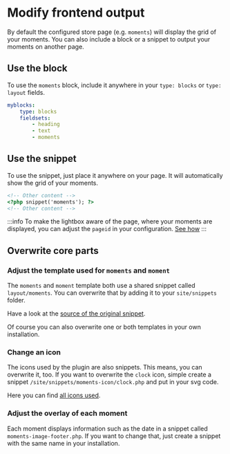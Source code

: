 # Modify frontend output

By default the configured store page (e.g. `moments`) will display the grid of your moments. You can also include a block or a snippet to output your moments on another page.

## Use the block

To use the `moments` block, include it anywhere in your `type: blocks` or `type: layout` fields.

```yml
myblocks:
	type: blocks
	fieldsets:
		- heading
		- text
		- moments
```

## Use the snippet

To use the snippet, just place it anywhere on your page. It will automatically show the grid of your moments.

```html
<!-- Other content -->
<?php snippet('moments'); ?>
<!-- Other content -->
```

:::info 
To make the lightbox aware of the page, where your moments are displayed, you can adjust the `pageid` in your configuration. [See how](/configuration.html#use-a-different-page-for-display)
:::


## Overwrite core parts

### Adjust the template used for `moments` and `moment`

The `moments` and `moment` template both use a shared snippet called `layout/moments`. You can overwrite that by adding it to your `site/snippets` folder.

Have a look at the [source of the original snippet](https://github.com/femundfilou/kirby-moments/blob/main/snippets/layout/moments.php).

Of course you can also overwrite one or both templates in your own installation.

### Change an icon

The icons used by the plugin are also snippets. This means, you can overwrite it, too.
If you want to overwrite the `clock` icon, simple create a snippet `/site/snippets/moments-icon/clock.php` and put in your svg code.

Here you can find [all icons used](https://github.com/femundfilou/kirby-moments/blob/main/snippets/moments-icon).

### Adjust the overlay of each moment

Each moment displays information such as the date in a snippet called `moments-image-footer.php`. If you want to change that, just create a snippet with the same name in your installation.